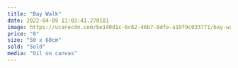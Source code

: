 ```yaml
---
title: "Bay Walk"
date: 2022-04-09 11:03:41.270101
image: https://ucarecdn.com/be140d1c-6c62-46b7-8dfe-a19f9c033771/bay-walk.jpg
price: "0"
size: "50 x 60cm"
sold: "Sold"
media: "Oil on canvas"
---
```


